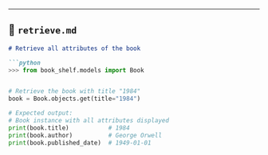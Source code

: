 
---

## 📁 `retrieve.md`

```markdown
# Retrieve all attributes of the book

```python
>>> from book_shelf.models import Book


# Retrieve the book with title "1984"
book = Book.objects.get(title="1984")

# Expected output:
# Book instance with all attributes displayed
print(book.title)           # 1984
print(book.author)          # George Orwell
print(book.published_date)  # 1949-01-01
